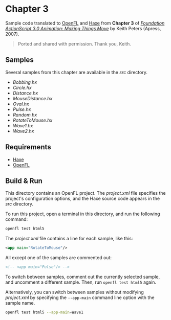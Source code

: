 # Chapter 3

Sample code translated to [OpenFL](https://openfl.org/) and [Haxe](https://haxe.org/) from **Chapter 3** of [_Foundation ActionScript 3.0 Animation: Making Things Move_](http://www.apress.com/9781590597910) by Keith Peters (Apress, 2007).

> Ported and shared with permission. Thank you, Keith.

## Samples

Several samples from this chapter are available in the _src_ directory.

- _Bobbing.hx_
- _Circle.hx_
- _Distance.hx_
- _MouseDistance.hx_
- _Oval.hx_
- _Pulse.hx_
- _Random.hx_
- _RotateToMouse.hx_
- _Wave1.hx_
- _Wave2.hx_

## Requirements

- [Haxe](https://haxe.org/download/)
- [OpenFL](https://openfl.org/download/)

## Build & Run

This directory contains an OpenFL project. The _project.xml_ file specifies the project's configuration options, and the Haxe source code appears in the _src_ directory.

To run this project, open a terminal in this directory, and run the following command:

```sh
openfl test html5
```

The _project.xml_ file contains a line for each sample, like this:

```xml
<app main="RotateToMouse"/>
```

All except one of the samples are commented out:

```xml
<!-- <app main="Pulse"/> -->
```

To switch between samples, comment out the currently selected sample, and uncomment a different sample. Then, run `openfl test html5` again.

Alternatively, you can switch between samples without modifying _project.xml_ by specifying the `--app-main` command line option with the sample name.

```sh
openfl test html5 --app-main=Wave1
```

